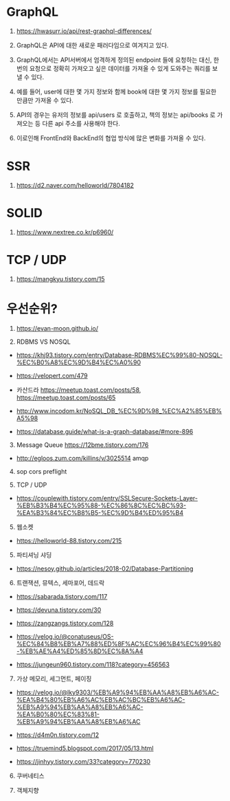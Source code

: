 # GraphQL

1. https://hwasurr.io/api/rest-graphql-differences/

1. GraphQL은 API에 대한 새로운 패러다임으로 여겨지고 있다.

2. GraphQL에서는 API서버에서 엄격하게 정의된 endpoint 들에 요청하는 대신, 한번의 요청으로 정확히 가져오고 싶은 데이터를 가져올 수 있게 도와주는 쿼리를 보낼 수 있다.

3. 예를 들어, user에 대한 몇 가지 정보와 함께 book에 대한 몇 가지 정보를 필요한 만큼만 가져올 수 있다.

4. API의 경우는 유저의 정보를 api/users 로 호출하고, 책의 정보는 api/books 로 가져오는 등 다른 api 주소를 사용해야 한다. 

5. 이로인해 FrontEnd와 BackEnd의 협업 방식에 많은 변화를 가져올 수 있다.

# SSR

1. https://d2.naver.com/helloworld/7804182

# SOLID

1. https://www.nextree.co.kr/p6960/

# TCP / UDP

1. https://mangkyu.tistory.com/15

# 우선순위?

1. https://evan-moon.github.io/

2. RDBMS VS NOSQL

- https://khj93.tistory.com/entry/Database-RDBMS%EC%99%80-NOSQL-%EC%B0%A8%EC%9D%B4%EC%A0%90

- https://velopert.com/479

- 카산드라 https://meetup.toast.com/posts/58, https://meetup.toast.com/posts/65

- http://www.incodom.kr/NoSQL_DB_%EC%9D%98_%EC%A2%85%EB%A5%98

- https://database.guide/what-is-a-graph-database/#more-896

3. Message Queue https://12bme.tistory.com/176

- http://egloos.zum.com/killins/v/3025514 amqp

4. sop cors preflight

4. TCP / UDP 

- https://couplewith.tistory.com/entry/SSLSecure-Sockets-Layer-%EB%B3%B4%EC%95%88-%EC%86%8C%EC%BC%93-%EA%B3%84%EC%B8%B5-%EC%9D%B4%ED%95%B4

5. 웹소켓

- https://helloworld-88.tistory.com/215

5. 파티셔닝 샤딩

- https://nesoy.github.io/articles/2018-02/Database-Partitioning

6. 트랜잭션, 뮤텍스, 세마포어, 데드락

- https://sabarada.tistory.com/117

- https://devuna.tistory.com/30

- https://zangzangs.tistory.com/128

- https://velog.io/@conatuseus/OS-%EC%84%B8%EB%A7%88%ED%8F%AC%EC%96%B4%EC%99%80-%EB%AE%A4%ED%85%8D%EC%8A%A4

- https://jungeun960.tistory.com/118?category=456563

7. 가상 메모리, 세그먼트, 페이징

- https://velog.io/@lky9303/%EB%A9%94%EB%AA%A8%EB%A6%AC-%EA%B4%80%EB%A6%AC%EB%AC%BC%EB%A6%AC-%EB%A9%94%EB%AA%A8%EB%A6%AC-%EA%B0%80%EC%83%81-%EB%A9%94%EB%AA%A8%EB%A6%AC

- https://d4m0n.tistory.com/12

- https://truemind5.blogspot.com/2017/05/13.html

- https://jinhyy.tistory.com/33?category=770230

6. 쿠버네티스

3. 객체지향